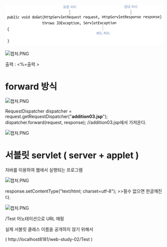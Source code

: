 ![1](./image/1.png)

![캡처.PNG](https://prod-files-secure.s3.us-west-2.amazonaws.com/3dd11b2b-5dab-4a37-95df-d30bba5e54a8/124b5b65-f43d-4217-95e5-ad45c1513305/%EC%BA%A1%EC%B2%98.png)

출력 : <%=출력 >

# forward 방식

![캡처.PNG](https://prod-files-secure.s3.us-west-2.amazonaws.com/3dd11b2b-5dab-4a37-95df-d30bba5e54a8/3bf55b23-81b0-4143-a51f-6bff9b8561bb/%EC%BA%A1%EC%B2%98.png)

RequestDispatcher dispatcher = request.getRequestDispatcher("**addition03.jsp**");
dispatcher.forward(request, response);    //addition03.jsp에서 가져온다.

![캡처.PNG](https://prod-files-secure.s3.us-west-2.amazonaws.com/3dd11b2b-5dab-4a37-95df-d30bba5e54a8/b15cee6c-1e2a-45ca-bd8a-ca72b1079328/%EC%BA%A1%EC%B2%98.png)

# 서블릿 servlet ( server + applet )

자바를 이용하여 웹에서 실행되는 프로그램

![캡처.PNG](https://prod-files-secure.s3.us-west-2.amazonaws.com/3dd11b2b-5dab-4a37-95df-d30bba5e54a8/2c7500dc-e194-4498-8b10-96bb10f0c7ae/%EC%BA%A1%EC%B2%98.png)

response.setContentType("text/html; charset=utf-8");    >>필수 없으면 한글깨진다.

![캡처.PNG](https://prod-files-secure.s3.us-west-2.amazonaws.com/3dd11b2b-5dab-4a37-95df-d30bba5e54a8/5df0896a-1263-4926-81a9-ebdcc85e4cb9/%EC%BA%A1%EC%B2%98.png)

/Test 어노테이션으로 URL 매핑

실제 서블릿 클래스 이름을 공개하지 않기 위해서

( http://localhost8181/web-study-02/Test )